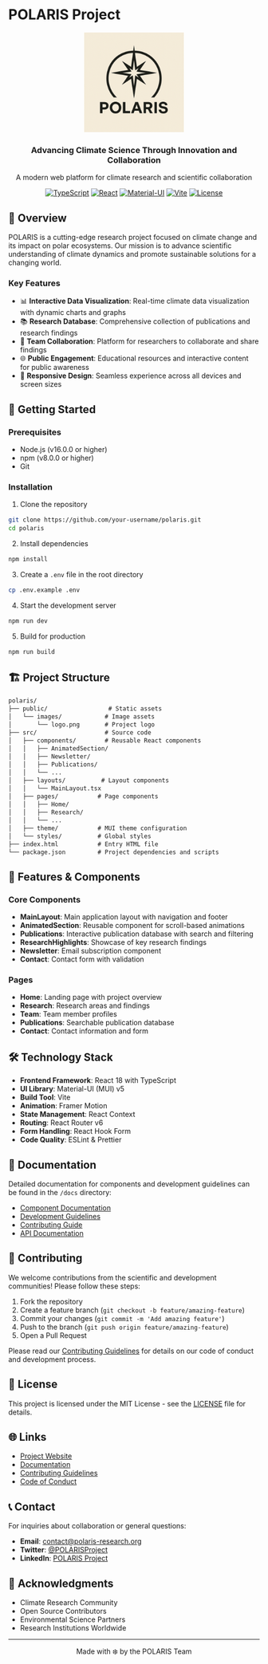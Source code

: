 # POLARIS Project

<div align="center">
  <img src="public/images/logo.png" alt="POLARIS Logo" width="200" />
  <h3>Advancing Climate Science Through Innovation and Collaboration</h3>
  <p>A modern web platform for climate research and scientific collaboration</p>

  [![TypeScript](https://img.shields.io/badge/TypeScript-4.9.5-blue.svg)](https://www.typescriptlang.org/)
  [![React](https://img.shields.io/badge/React-18.2.0-blue.svg)](https://reactjs.org/)
  [![Material-UI](https://img.shields.io/badge/MUI-5.11.0-blue.svg)](https://mui.com/)
  [![Vite](https://img.shields.io/badge/Vite-4.4.0-blue.svg)](https://vitejs.dev/)
  [![License](https://img.shields.io/badge/License-MIT-green.svg)](LICENSE)
</div>

## 🌟 Overview

POLARIS is a cutting-edge research project focused on climate change and its impact on polar ecosystems. Our mission is to advance scientific understanding of climate dynamics and promote sustainable solutions for a changing world.

### Key Features

- 📊 **Interactive Data Visualization**: Real-time climate data visualization with dynamic charts and graphs
- 📚 **Research Database**: Comprehensive collection of publications and research findings
- 👥 **Team Collaboration**: Platform for researchers to collaborate and share findings
- 🌐 **Public Engagement**: Educational resources and interactive content for public awareness
- 📱 **Responsive Design**: Seamless experience across all devices and screen sizes

## 🚀 Getting Started

### Prerequisites

- Node.js (v16.0.0 or higher)
- npm (v8.0.0 or higher)
- Git

### Installation

1. Clone the repository
```bash
git clone https://github.com/your-username/polaris.git
cd polaris
```

2. Install dependencies
```bash
npm install
```

3. Create a `.env` file in the root directory
```bash
cp .env.example .env
```

4. Start the development server
```bash
npm run dev
```

5. Build for production
```bash
npm run build
```

## 🏗️ Project Structure

```
polaris/
├── public/                 # Static assets
│   └── images/            # Image assets
│       └── logo.png       # Project logo
├── src/                   # Source code
│   ├── components/        # Reusable React components
│   │   ├── AnimatedSection/
│   │   ├── Newsletter/
│   │   ├── Publications/
│   │   └── ...
│   ├── layouts/          # Layout components
│   │   └── MainLayout.tsx
│   ├── pages/           # Page components
│   │   ├── Home/
│   │   ├── Research/
│   │   └── ...
│   ├── theme/           # MUI theme configuration
│   └── styles/          # Global styles
├── index.html           # Entry HTML file
└── package.json         # Project dependencies and scripts
```

## 🎨 Features & Components

### Core Components

- **MainLayout**: Main application layout with navigation and footer
- **AnimatedSection**: Reusable component for scroll-based animations
- **Publications**: Interactive publication database with search and filtering
- **ResearchHighlights**: Showcase of key research findings
- **Newsletter**: Email subscription component
- **Contact**: Contact form with validation

### Pages

- **Home**: Landing page with project overview
- **Research**: Research areas and findings
- **Team**: Team member profiles
- **Publications**: Searchable publication database
- **Contact**: Contact information and form

## 🛠️ Technology Stack

- **Frontend Framework**: React 18 with TypeScript
- **UI Library**: Material-UI (MUI) v5
- **Build Tool**: Vite
- **Animation**: Framer Motion
- **State Management**: React Context
- **Routing**: React Router v6
- **Form Handling**: React Hook Form
- **Code Quality**: ESLint & Prettier

## 📖 Documentation

Detailed documentation for components and development guidelines can be found in the `/docs` directory:

- [Component Documentation](docs/components.md)
- [Development Guidelines](docs/development.md)
- [Contributing Guide](docs/contributing.md)
- [API Documentation](docs/api.md)

## 🤝 Contributing

We welcome contributions from the scientific and development communities! Please follow these steps:

1. Fork the repository
2. Create a feature branch (`git checkout -b feature/amazing-feature`)
3. Commit your changes (`git commit -m 'Add amazing feature'`)
4. Push to the branch (`git push origin feature/amazing-feature`)
5. Open a Pull Request

Please read our [Contributing Guidelines](CONTRIBUTING.md) for details on our code of conduct and development process.

## 📄 License

This project is licensed under the MIT License - see the [LICENSE](LICENSE) file for details.

## 🌐 Links

- [Project Website](https://polaris-research.org)
- [Documentation](https://docs.polaris-research.org)
- [Contributing Guidelines](CONTRIBUTING.md)
- [Code of Conduct](CODE_OF_CONDUCT.md)

## 📞 Contact

For inquiries about collaboration or general questions:

- **Email**: contact@polaris-research.org
- **Twitter**: [@POLARISProject](https://twitter.com/POLARISProject)
- **LinkedIn**: [POLARIS Project](https://linkedin.com/company/polaris-project)

## 🙏 Acknowledgments

- Climate Research Community
- Open Source Contributors
- Environmental Science Partners
- Research Institutions Worldwide

---

<div align="center">
  Made with ❄️ by the POLARIS Team
</div> 